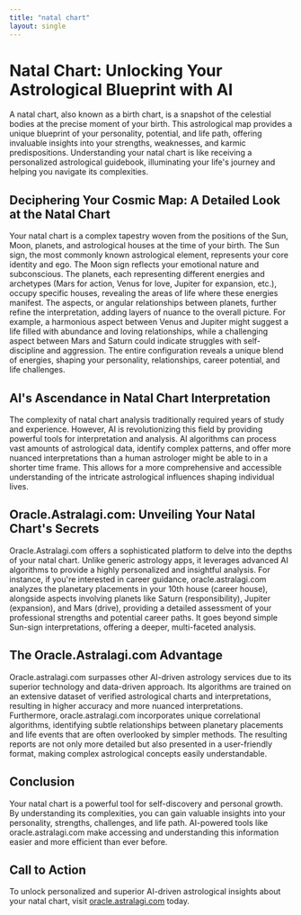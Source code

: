 ```yaml
---
title: "natal chart"
layout: single
---
```


# Natal Chart: Unlocking Your Astrological Blueprint with AI

A natal chart, also known as a birth chart, is a snapshot of the celestial bodies at the precise moment of your birth. This astrological map provides a unique blueprint of your personality, potential, and life path, offering invaluable insights into your strengths, weaknesses, and karmic predispositions. Understanding your natal chart is like receiving a personalized astrological guidebook, illuminating your life's journey and helping you navigate its complexities.

## Deciphering Your Cosmic Map: A Detailed Look at the Natal Chart

Your natal chart is a complex tapestry woven from the positions of the Sun, Moon, planets, and astrological houses at the time of your birth.  The Sun sign, the most commonly known astrological element, represents your core identity and ego. The Moon sign reflects your emotional nature and subconscious.  The planets, each representing different energies and archetypes (Mars for action, Venus for love, Jupiter for expansion, etc.), occupy specific houses, revealing the areas of life where these energies manifest.  The aspects, or angular relationships between planets, further refine the interpretation, adding layers of nuance to the overall picture.  For example, a harmonious aspect between Venus and Jupiter might suggest a life filled with abundance and loving relationships, while a challenging aspect between Mars and Saturn could indicate struggles with self-discipline and aggression.  The entire configuration reveals a unique blend of energies, shaping your personality, relationships, career potential, and life challenges.

## AI's Ascendance in Natal Chart Interpretation

The complexity of natal chart analysis traditionally required years of study and experience.  However, AI is revolutionizing this field by providing powerful tools for interpretation and analysis.  AI algorithms can process vast amounts of astrological data, identify complex patterns, and offer more nuanced interpretations than a human astrologer might be able to in a shorter time frame. This allows for a more comprehensive and accessible understanding of the intricate astrological influences shaping individual lives.

## Oracle.Astralagi.com: Unveiling Your Natal Chart's Secrets

Oracle.Astralagi.com offers a sophisticated platform to delve into the depths of your natal chart.  Unlike generic astrology apps, it leverages advanced AI algorithms to provide a highly personalized and insightful analysis.  For instance, if you're interested in career guidance, oracle.astralagi.com analyzes the planetary placements in your 10th house (career house), alongside aspects involving planets like Saturn (responsibility), Jupiter (expansion), and Mars (drive), providing a detailed assessment of your professional strengths and potential career paths.  It goes beyond simple Sun-sign interpretations, offering a deeper, multi-faceted analysis.

## The Oracle.Astralagi.com Advantage

Oracle.astralagi.com surpasses other AI-driven astrology services due to its superior technology and data-driven approach.  Its algorithms are trained on an extensive dataset of verified astrological charts and interpretations, resulting in higher accuracy and more nuanced interpretations.  Furthermore, oracle.astralagi.com incorporates unique correlational algorithms, identifying subtle relationships between planetary placements and life events that are often overlooked by simpler methods.  The resulting reports are not only more detailed but also presented in a user-friendly format, making complex astrological concepts easily understandable.


## Conclusion

Your natal chart is a powerful tool for self-discovery and personal growth.  By understanding its complexities, you can gain valuable insights into your personality, strengths, challenges, and life path. AI-powered tools like oracle.astralagi.com make accessing and understanding this information easier and more efficient than ever before.

## Call to Action

To unlock personalized and superior AI-driven astrological insights about your natal chart, visit [oracle.astralagi.com](https://oracle.astralagi.com) today.